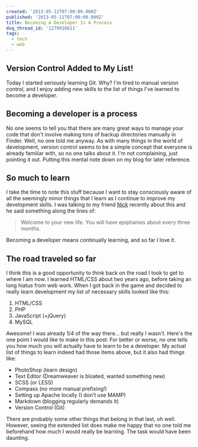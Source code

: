 ```yaml
---
created: '2013-05-11T07:00:00.000Z'
published: '2013-05-11T07:00:00.000Z'
title: Becoming A Developer Is A Process
dsq_thread_id: '1279910611'
tags:
  - tech
  - web
---
```


## Version Control Added to My List!

Today I started seriously learning Git. Why? I'm tired to manual version control, and I enjoy adding new skills to the list of things I've learned to become a developer.

## Becoming a developer is a process

No one seems to tell you that there are many great ways to manage your code that don't involve making tons of backup directories manually in Finder. Well, no one told me anyway. As with many things in the world of development, version control seems to be a simple concept that everyone is already familiar with, so no one talks about it. I'm not complaining, just pointing it out. Putting this mental note down on my blog for later reference.

## So much to learn

I take the time to note this stuff because I want to stay consciously aware of all the seemingly minor things that I learn as I continue to improve my development skills. I was talking to my friend [Nick][1] recently about this and he said something along the lines of:

> Welcome to your new life. You will have epiphanies about every three months.

Becoming a developer means continually learning, and so far I love it.

<!--more-->

## The road traveled so far

I think this is a good opportunity to think back on the road I took to get to where I am now. I learned HTML/CSS about two years ago, before taking an long hiatus from web work. When I got back in the game and decided to really learn development my list of necessary skills looked like this:

1. HTML/CSS
2. PHP
3. JavaScript (+jQuery)
4. MySQL

Awesome! I was already 1/4 of the way there&#8230; but really I wasn't. Here's the one point I would like to make in this post: For better or worse, no one tells you how much you will actually have to learn to be a developer. My actual list of things to learn indeed had those items above, but it also had things like:

* PhotoShop (learn design)
* Text Editor (Dreamweaver is bloated, wanted something new)
* SCSS (or LESS)
* Compass (no more manual prefixing!)
* Setting up Apache locally (I don't use MAMP)
* Markdown (blogging regularly demands it)
* Version Control (Git)

There are probably some other things that belong in that last, oh well. However, seeing the extended list does make me happy that no one told me beforehand how much I would really be learning. The task would have been daunting.

[1]: http://nickbudden.com/